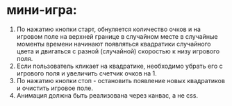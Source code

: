 # мини-игра:
1. По нажатию кнопки старт, обнуляется количество очков и на игровом поле на
верхней границе в случайном месте в случайные моменты времени начинают
появляться квадратики случайного цвета и двигаться с разной (случайной)
скоростью к низу игрового поля.
2. Если пользователь кликает на квадратике, необходимо убрать его с игрового
поля и увеличить счетчик очков на 1.
3. По нажатию кнопки стоп - остановить появление новых квадратиков и очистить
игровое поле.
4. Анимация должна быть реализована через канвас, а не css.
